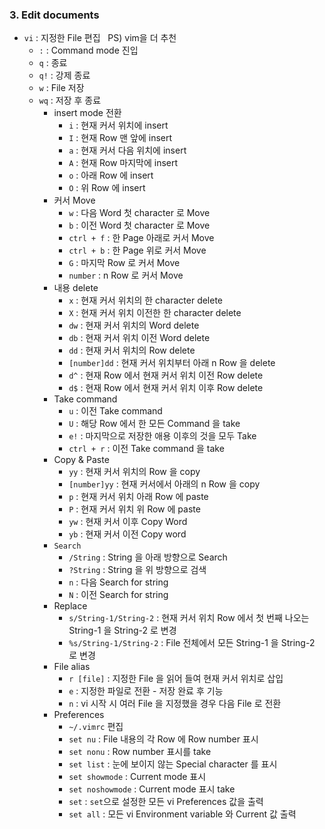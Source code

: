### 3. Edit documents
  - `vi` : 지정한 File 편집 &nbsp; PS) vim을 더 추천
    - `:` : Command mode 진입
    - `q` : 종료
    - `q!` : 강제 종료
    - `w` : File 저장
    - `wq` : 저장 후 종료
      - insert mode 전환
        - `i` : 현재 커서 위치에 insert
        - `I` : 현재 Row 맨 앞에 insert
        - `a` : 현재 커서 다음 위치에 insert
        - `A` : 현재 Row 마지막에 insert
        - `o` : 아래 Row 에 insert
        - `O` : 위 Row 에 insert
      - 커서 Move
        - `w` : 다음 Word 첫 character 로 Move
        - `b` : 이전 Word 첫 character 로 Move
        - `ctrl + f` : 한 Page 아래로 커서 Move
        - `ctrl + b` : 한 Page 위로 커서 Move
        - `G` : 마지막 Row 로 커서 Move
        - `number` : n Row 로 커서 Move
      - 내용 delete
        - `x` : 현재 커서 위치의 한 character delete
        - `X` : 현재 커서 위치 이전한 한 character delete
        - `dw` : 현재 커서 위치의 Word delete
        - `db` : 현재 커서 위치 이전 Word delete
        - `dd` : 현재 커서 위치의 Row delete
        - `[number]dd` : 현재 커서 위치부터 아래 n Row 을 delete
        - `d^` : 현재 Row 에서 현재 커서 위치 이전 Row delete
        - `d$` : 현재 Row 에서 현재 커서 위치 이후 Row delete
      - Take command
        - `u` : 이전 Take command
        - `U` : 해당 Row 에서 한 모든 Command 을 take
        - `e!` : 마지막으로 저장한 애용 이후의 것을 모두 Take
        - `ctrl + r` : 이전 Take command 을 take
      - Copy & Paste
        - `yy` : 현재 커서 위치의 Row 을 copy
        - `[number]yy` : 현재 커서에서 아래의 n Row 을 copy
        - `p` : 현재 커서 위치 아래 Row 에 paste
        - `P` : 현재 커서 위치 위 Row 에 paste
        - `yw` : 현재 커서 이후 Copy Word
        - `yb` : 현재 커서 이전 Copy word
      - `Search`
        - `/String` : String 을 아래 방향으로 Search
        - `?String` : String 을 위 방향으로 검색
        - `n` : 다음 Search for string
        - `N` : 이전 Search for string
      - Replace
        - `s/String-1/String-2` : 현재 커서 위치 Row 에서 첫 번째 나오는 String-1 을 String-2 로 변경
        - `%s/String-1/String-2` : File 전체에서 모든 String-1 을 String-2 로 변경
      - File alias
        - `r [file]` : 지정한 File 을 읽어 들여 현재 커서 위치로 삽입
        - `e` : 지정한 파일로 전환 - 저장 완료 후 기능
        - `n` : vi 시작 시 여러 File 을 지정했을 경우 다음 File 로 전환
      - Preferences
        - `~/.vimrc` 편집
        - `set nu` : File 내용의 각 Row 에 Row number 표시
        - `set nonu` : Row number 표시를 take
        - `set list` : 눈에 보이지 않는 Special character 를 표시 
        - `set showmode` : Current mode 표시
        - `set noshowmode` : Current mode 표시 take
        - `set` : `set`으로 설정한 모든 vi Preferences 값을 출력
        - `set all` : 모든 vi Environment variable 와 Current 값 출력

